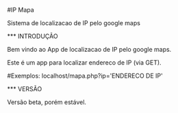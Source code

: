 #IP Mapa

Sistema de localizacao de IP pelo google maps


*** INTRODUÇÃO


Bem vindo ao App de localizacao de IP pelo google maps. 

Este é um app para localizar endereco de IP (via GET).


#Exemplos:
localhost/mapa.php?ip='ENDERECO DE IP'



*** VERSÃO

Versão beta, porém estável.

